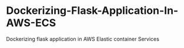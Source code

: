 # Dockerizing-Flask-Application-In-AWS-ECS
Dockerizing flask application in AWS Elastic container Services
